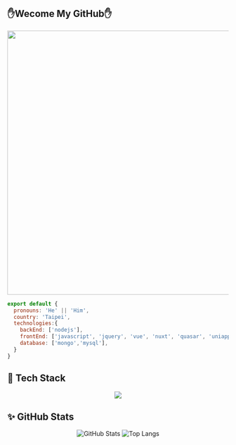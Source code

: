 <h2>✋Wecome My GitHub✋</h2>
<div align="center">
  <img src="https://i.pinimg.com/originals/23/00/a0/2300a03c623b86f22b2ae74ab23e578f.gif" width="600" />
</div>

```js
export default {
  pronouns: 'He' || 'Him',
  country: 'Taipei',
  technologies:{
    backEnd: ['nodejs'],
    frontEnd: ['javascript', 'jquery', 'vue', 'nuxt', 'quasar', 'uniapp'],
    database: ['mongo','mysql'],
  }
}
```

## 🚀 Tech Stack

<div align="center">

<img src="https://skillicons.dev/icons?i=js,ts,nodejs,vue,react,html,css,mongodb,express,github,git,vscode" />

</div>

## ✨ GitHub Stats

<div align="center">

![GitHub Stats](https://github-readme-stats.vercel.app/api?username=WeiHsuanLai&show_icons=true&theme=monokai&hide=prs)
![Top Langs](https://github-readme-stats.vercel.app/api/top-langs/?username=WeiHsuanLai&layout=compact&theme=monokai)

</div>
